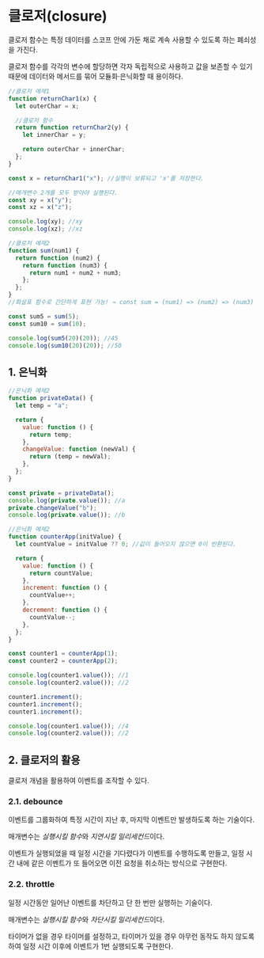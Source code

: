 # 클로저(closure)

클로저 함수는 특정 데이터를 스코프 안에 가둔 채로 계속 사용할 수 있도록 하는 폐쇠성을 가진다.

클로저 함수를 각각의 변수에 할당하면 각자 독립적으로 사용하고 값을 보존할 수 있기 때문에 데이터와 메서드를 묶어 모듈화·은닉화할 때 용이하다.

```javascript
//클로저 예제1
function returnChar1(x) {
  let outerChar = x;

  //클로저 함수
  return function returnChar2(y) {
    let innerChar = y;

    return outerChar + innerChar;
  };
}

const x = returnChar1("x"); //실행이 보류되고 'x'를 저장한다.

//매개변수 2개를 모두 받아야 실행된다.
const xy = x("y");
const xz = x("z");

console.log(xy); //xy
console.log(xz); //xz
```

```javascript
//클로저 예제2
function sum(num1) {
  return function (num2) {
    return function (num3) {
      return num1 + num2 + num3;
    };
  };
}
//화살표 함수로 간단하게 표현 가능! → const sum = (num1) => (num2) => (num3) => num1 + num2 + num3;

const sum5 = sum(5);
const sum10 = sum(10);

console.log(sum5(20)(20)); //45
console.log(sum10(20)(20)); //50
```

## 1. 은닉화

```javascript
//은닉화 예제2
function privateData() {
  let temp = "a";

  return {
    value: function () {
      return temp;
    },
    changeValue: function (newVal) {
      return (temp = newVal);
    },
  };
}

const private = privateData();
console.log(private.value()); //a
private.changeValue("b");
console.log(private.value()); //b
```

```javascript
//은닉화 예제2
function counterApp(initValue) {
  let countValue = initValue ?? 0; //값이 들어오지 않으면 0이 반환된다.

  return {
    value: function () {
      return countValue;
    },
    increment: function () {
      countValue++;
    },
    decrement: function () {
      countValue--;
    },
  };
}

const counter1 = counterApp(1);
const counter2 = counterApp(2);

console.log(counter1.value()); //1
console.log(counter2.value()); //2

counter1.increment();
counter1.increment();
counter1.increment();

console.log(counter1.value()); //4
console.log(counter2.value()); //2
```

## 2. 클로저의 활용

클로저 개념을 활용하여 이벤트를 조작할 수 있다.

### 2.1. debounce

이벤트를 그룹화하여 특정 시간이 지난 후, 마지막 이벤트만 발생하도록 하는 기술이다.

매개변수는 *실행시킬 함수*와 *지연시킬 밀리세컨드*이다.

이벤트가 실행되었을 때 일정 시간을 기다렸다가 이벤트를 수행하도록 만들고, 일정 시간 내에 같은 이벤트가 또 들어오면 이전 요청을 취소하는 방식으로 구현한다.

### 2.2. throttle

일정 시간동안 일어난 이벤트를 차단하고 단 한 번만 실행하는 기술이다.

매개변수는 *실행시킬 함수*와 *차단시킬 밀리세컨드*이다.

타이머가 없을 경우 타이머를 설정하고, 타이머가 있을 경우 아무런 동작도 하지 않도록 하여 일정 시간 이후에 이벤트가 1번 실행되도록 구현한다.
